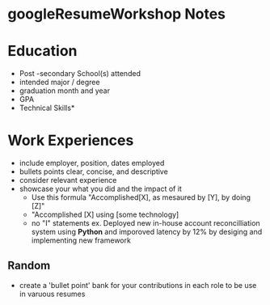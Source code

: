# googleResumeWorkshop Notes

# Education
  - Post -secondary School(s) attended
  - intended major / degree
  - graduation month and year
  - GPA
  - Technical Skills*

# Work Experiences
  - include employer, position, dates employed
  - bullets points clear, concise, and descriptive
  - consider relevant experience
  - showcase your what you did and the impact of it
    - Use this formula "Accomplished[X], as mesaured by [Y], by doing [Z]"
    -  "Accomplished [X] using [some technology]
    - no "I" statements
    ex. Deployed new in-house account reconcilliation system using **Python** and imporoved latency by 12% by desiging and implementing new framework
    
## Random
  - create a 'bullet point' bank for your contributions in each role to be use in varuous resumes
  
  
